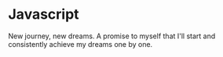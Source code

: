 # Javascript
New journey, new dreams. A promise to myself that I'll start and consistently achieve my dreams one by one.
